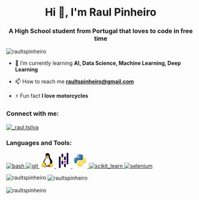 <h1 align="center">Hi 👋, I'm Raul Pinheiro</h1>
<h3 align="center">A High School student from Portugal that loves to code in free time</h3>

<p align="left"> <img src="https://komarev.com/ghpvc/?username=raultspinheiro&label=Profile%20views&color=000000&style=flat" alt="raultspinheiro" /> </p>

- 🌱 I’m currently learning **AI, Data Science, Machine Learning, Deep Learning**

- 📫 How to reach me **raultspinheiro@gmail.com**

- ⚡ Fun fact **I love motorcycles**

<h3 align="left">Connect with me:</h3>
<p align="left">
<a href="https://instagram.com/_raul.tsilva" target="blank"><img align="center" src="https://raw.githubusercontent.com/rahuldkjain/github-profile-readme-generator/master/src/images/icons/Social/instagram.svg" alt="_raul.tsilva" height="30" width="40" /></a>
</p>

<h3 align="left">Languages and Tools:</h3>
<p align="left"> <a href="https://www.gnu.org/software/bash/" target="_blank" rel="noreferrer"> <img src="https://www.vectorlogo.zone/logos/gnu_bash/gnu_bash-icon.svg" alt="bash" width="40" height="40"/> </a> <a href="https://git-scm.com/" target="_blank" rel="noreferrer"> <img src="https://www.vectorlogo.zone/logos/git-scm/git-scm-icon.svg" alt="git" width="40" height="40"/> </a> <a href="https://www.linux.org/" target="_blank" rel="noreferrer"> <img src="https://raw.githubusercontent.com/devicons/devicon/master/icons/linux/linux-original.svg" alt="linux" width="40" height="40"/> </a> <a href="https://pandas.pydata.org/" target="_blank" rel="noreferrer"> <img src="https://raw.githubusercontent.com/devicons/devicon/2ae2a900d2f041da66e950e4d48052658d850630/icons/pandas/pandas-original.svg" alt="pandas" width="40" height="40"/> </a> <a href="https://www.python.org" target="_blank" rel="noreferrer"> <img src="https://raw.githubusercontent.com/devicons/devicon/master/icons/python/python-original.svg" alt="python" width="40" height="40"/> </a> <a href="https://scikit-learn.org/" target="_blank" rel="noreferrer"> <img src="https://upload.wikimedia.org/wikipedia/commons/0/05/Scikit_learn_logo_small.svg" alt="scikit_learn" width="40" height="40"/> </a> <a href="https://www.selenium.dev" target="_blank" rel="noreferrer"> <img src="https://raw.githubusercontent.com/detain/svg-logos/780f25886640cef088af994181646db2f6b1a3f8/svg/selenium-logo.svg" alt="selenium" width="40" height="40"/> </a> </p>

<p><img align="left" src="https://github-readme-stats.vercel.app/api/top-langs?username=raultspinheiro&show_icons=true&locale=en&layout=compact" alt="raultspinheiro" /></p>

<p>&nbsp;<img align="center" src="https://github-readme-stats.vercel.app/api?username=raultspinheiro&show_icons=true&locale=en" alt="raultspinheiro" /></p>

<p><img align="center" src="https://github-readme-streak-stats.herokuapp.com/?user=raultspinheiro&theme=default" alt="raultspinheiro" /></p>
